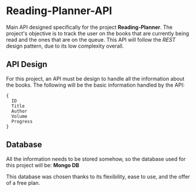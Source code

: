 # Reading-Planner-API
Main API designed specifically for the project **Reading-Planner**. The project's objective is to track the user on the books that are currently being read and the ones that are on the queue.
This API will follow the *REST* design pattern, due to its low complexity overall.


## API Design
For this project, an API must be design to handle all the information about the books. The following will be the basic information handled by the API:

```
{
  ID
  Title
  Author
  Volume
  Progress
}
```

## Database
All the information needs to be stored somehow, so the database used for this project will be:
**Mongo DB**

This database was chosen thanks to its flexibility, ease to use, and the offer of a free plan.

